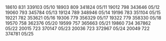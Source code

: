 
18610   831 339103 05/10
18903   809 341824 05/11
19012   798 343646 05/12
19060   793 345784 05/13
19124   789 348946 05/14
19196   783 351104 05/15
19221   782 353621 05/16
19306   779 356329 05/17
19322   779 358330 05/18
19570   758 362376 05/20
19599   757 365663 05/21
19860   734 367862 05/22
20015   723 370147 05/23
20036   723 372967 05/24
20049   722 374781 05/25
